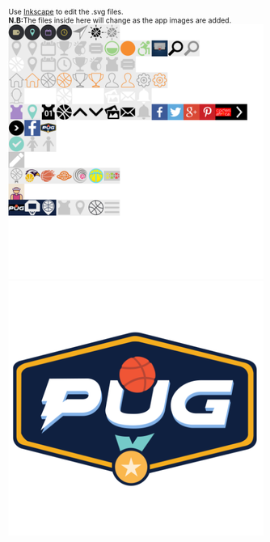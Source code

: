 Use <a href="https://inkscape.org/en/download/windows/">Inkscape</a> to edit the .svg files.<br/>
<b>N.B:</b>The files inside here will change as the app images are added.<br/>
<img src="icons-pug.svg" alt="App Icons" />
<img src="logo.svg" alt="App Logo" />
